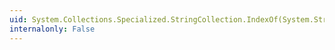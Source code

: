 ```yaml
---
uid: System.Collections.Specialized.StringCollection.IndexOf(System.String)
internalonly: False
---
```

